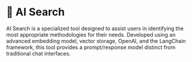 # 🤖 AI Search

AI Search is a specialized tool designed to assist users in identifying the most appropriate methodologies for their needs. Developed using an advanced embedding model, vector storage, OpenAI, and the LangChain framework, this tool provides a prompt/response model distinct from traditional chat interfaces.
